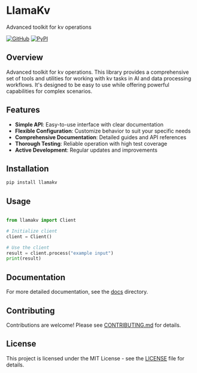 # LlamaKv

Advanced toolkit for kv operations

[![GitHub](https://img.shields.io/github/license/llamasearchai/llamakv)](https://github.com/llamasearchai/llamakv/blob/main/LICENSE)
[![PyPI](https://img.shields.io/pypi/v/llamakv.svg)](https://pypi.org/project/llamakv/)

## Overview


Advanced toolkit for kv operations. This library provides a comprehensive set of tools and utilities for
working with kv tasks in AI and data processing workflows.
It's designed to be easy to use while offering powerful capabilities for complex scenarios.


## Features


- **Simple API**: Easy-to-use interface with clear documentation
- **Flexible Configuration**: Customize behavior to suit your specific needs
- **Comprehensive Documentation**: Detailed guides and API references
- **Thorough Testing**: Reliable operation with high test coverage
- **Active Development**: Regular updates and improvements


## Installation

```bash
pip install llamakv
```

## Usage

```python

from llamakv import Client

# Initialize client
client = Client()

# Use the client
result = client.process("example input")
print(result)

```

## Documentation

For more detailed documentation, see the [docs](docs/) directory.

## Contributing

Contributions are welcome! Please see [CONTRIBUTING.md](CONTRIBUTING.md) for details.

## License

This project is licensed under the MIT License - see the [LICENSE](LICENSE) file for details.
